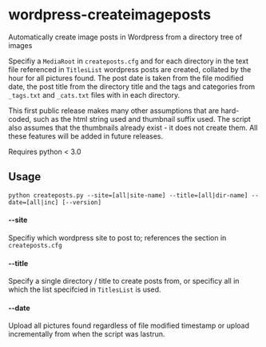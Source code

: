 # wordpress-createimageposts

Automatically create image posts in Wordpress from a directory tree of images

Specifiy a `MediaRoot` in `createposts.cfg` and for each directory in the text file referenced in `TitlesList` wordpress posts are created, collated by the hour for all pictures found. The post date is taken from the file modified date, the post title from the directory title and the tags and categories from `_tags.txt` and `_cats.txt` files with in each directory.

This first public release makes many other assumptions that are hard-coded, such as the html string used and thumbnail suffix used. The script also assumes that the thumbnails already exist - it does not create them. All these features will be added in future releases.

Requires python < 3.0

## Usage

	python createposts.py --site=[all|site-name] --title=[all|dir-name] --date=[all|inc] [--version]

#### --site

Specifiy which wordpress site to post to; references the section in `createposts.cfg`

#### --title

Specify a single directory / title to create posts from, or specificy all in which the list specifcied in `TitlesList` is used.

#### --date

Upload all pictures found regardless of file modified timestamp or upload incrementally from when the script was lastrun.
